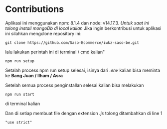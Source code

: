 # Contributions

Aplikasi ini menggunakan npm: 8.1.4 dan node: v14.17.3. _Untuk saat ini tolong install mongoDb di local kalian_
Jika ingin berkontribusi untuk aplikasi ini silahkan mengclone repository ini:

```
git clone https://github.com/Saso-Ecommerce/iwkz-saso-be.git
```

lalu lakukan perintah ini di terminal / cmd kalian"

```
npm run setup
```

Setalah process npm run setup selesai, isinya dari _.env_ kalian bisa meminta ke **Bang Juan / Ilham / Asra**

Setelah semua process penginstallan selesai kalian bisa melakukan

```
npm run start
```

di terminal kalian

Dan di setiap membuat file dengan extension _.js_ tolong ditambahkan di line 1

```
"use strict"
```
